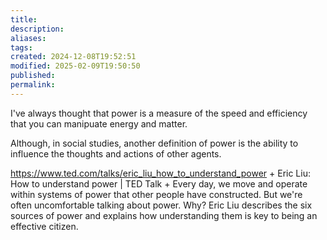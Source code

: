 ```yaml
---
title: 
description: 
aliases: 
tags: 
created: 2024-12-08T19:52:51
modified: 2025-02-09T19:50:50
published: 
permalink: 
---
```



I've always thought that power is a measure of the speed and efficiency that you can manipuate energy and matter.


Although, in social studies, another definition of power is the ability to influence the thoughts and actions of other agents.



https://www.ted.com/talks/eric_liu_how_to_understand_power + Eric Liu: How to understand power | TED Talk + Every day, we move and operate within systems of power that other people have constructed. But we're often uncomfortable talking about power. Why? Eric Liu describes the six sources of power and explains how understanding them is key to being an effective citizen.
